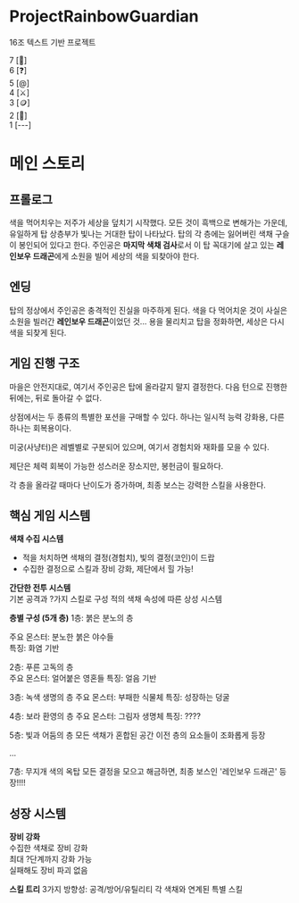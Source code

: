 # ProjectRainbowGuardian
16조 텍스트 기반 프로젝트

7 [🐲]  
6 [❓]  
5 [@]  
4 [⚔️]  
3 [🪙]  
2 [🗽]  
1 [---]

# 메인 스토리
## **프롤로그**  
색을 먹어치우는 저주가 세상을 덮치기 시작했다. 모든 것이 흑백으로 변해가는 가운데, 유일하게 탑 상층부가 빛나는 거대한 탑이 나타났다. 탑의 각 층에는 잃어버린 색채 구슬이 봉인되어 있다고 한다. 주인공은 **마지막 색채 검사**로서 이 탑 꼭대기에 살고 있는 **레인보우 드래곤**에게 소원을 빌어 세상의 색을 되찾아야 한다.

## **엔딩**
탑의 정상에서 주인공은 충격적인 진실을 마주하게 된다. 색을 다 먹어치운 것이 사실은 소원을 빌러간 **레인보우 드래곤**이었던 것... 
용을 물리치고 탑을 정화하면, 세상은 다시 색을 되찾게 된다.

## **게임 진행 구조**  
마을은 안전지대로, 여기서 주인공은 탑에 올라갈지 말지 결정한다.
다음 턴으로 진행한 뒤에는, 뒤로 돌아갈 수 없다.

상점에서는 두 종류의 특별한 포션을 구매할 수 있다. 하나는 일시적 능력 강화용, 다른 하나는 회복용이다.

미궁(사냥터)은 레벨별로 구분되어 있으며, 여기서 경험치와 재화를 모을 수 있다.

제단은 체력 회복이 가능한 성스러운 장소지만, 봉헌금이 필요하다.

각 층을 올라갈 때마다 난이도가 증가하며, 최종 보스는 강력한 스킬을 사용한다.

## **핵심 게임 시스템**  
**색채 수집 시스템**  
- 적을 처치하면 색채의 결정(경험치), 빛의 결정(코인)이 드랍
- 수집한 결정으로 스킬과 장비 강화, 제단에서 힐 가능!

**간단한 전투 시스템**  
기본 공격과 ?가지 스킬로 구성
적의 색채 속성에 따른 상성 시스템

**층별 구성 (5개 층)**
1층: 붉은 분노의 층  

주요 몬스터: 분노한 붉은 야수들  
특징: 화염 기반  
  
2층: 푸른 고독의 층  
주요 몬스터: 얼어붙은 영혼들
특징: 얼음 기반

3층: 녹색 생명의 층
주요 몬스터: 부패한 식물체
특징: 성장하는 덩굴

4층: 보라 환영의 층
주요 몬스터: 그림자 생명체
특징: ????

5층: 빛과 어둠의 층
모든 색채가 혼합된 공간
이전 층의 요소들이 조화롭게 등장

...

7층: 무지개 색의 옥탑
모든 결정을 모으고 해금하면, 최종 보스인 '레인보우 드래곤' 등장!!!!

## 성장 시스템
**장비 강화**  
수집한 색채로 장비 강화  
최대 ?단계까지 강화 가능  
실패해도 장비 파괴 없음  
  
**스킬 트리**
3가지 방향성: 공격/방어/유틸리티
각 색채와 연계된 특별 스킬

